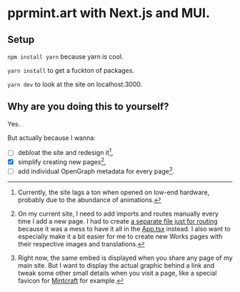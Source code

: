 # pprmint.art with Next.js and MUI.

## Setup

`npm install yarn` because yarn is cool.

`yarn install` to get a fuckton of packages.

`yarn dev` to look at the site on localhost:3000.

## Why are you doing this to yourself?

Yes.

But actually because I wanna:

- [ ] debloat the site and redesign it[^1],
- [X] simplify creating new pages[^2],
- [ ] add individual OpenGraph metadata for every page[^3].

[^1]: Currently, the site lags a ton when opened on low-end hardware, probably due to the abundance of animations.
[^2]: On my current site, I need to add imports and routes manually every time I add a new page. I had to create [a separate file just for routing](https://github.com/pprmint/pprmint.art/blob/main/src/AnimatedRoutes.tsx) because it was a mess to have it all in the [App.tsx](https://github.com/pprmint/pprmint.art/blob/main/src/App.tsx) instead. I also want to especially make it a bit easier for me to create new Works pages with their respective images and translations.
[^3]: Right now, the same embed is displayed when you share any page of my main site. But I want to display the actual graphic behind a link and tweak some other small details when you visit a page, like a special favicon for [Mintcraft](https://pprmint.art/mintcraft) for example.
